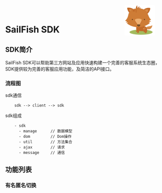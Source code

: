 # SailFish SDK <img align="right" width="96" height="96" src="./assets/logo.png" title="logo" style="margin: -60px 30px 0 0;">

## SDK简介
 SailFish SDK可以帮助第三方网站及应用快速构建一个完善的客服系统生态圈，SDK提供较为完善的客服应用功能，及简洁的API接口。

### 流程图

sdk通信
```
    sdk --> client --> sdk
```

sdk组成
```
    - sdk
      - manage      // 数据模型
      - dom         // Dom操作
      - util        // 方法集合
      - ajax        // 请求
      - message     // 通信
```

## 功能列表

### 有名匿名切换


